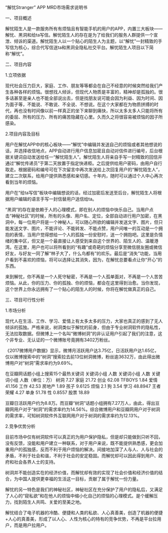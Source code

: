 “解忧Stranger” APP
MRD市场需求说明书

一、项目概述

   解忧陌生人是一款服务所有有烦恼且有智能手机的用户的APP，内置三大板块——解忧、黑洞和给ta写信。解忧陌生人的存在是为了给我们的服务人群提供一个宣泄、倾诉的渠道。解忧陌生人以一个贴心的陌生人为主题，以“解忧”一封精致的手写信为核心，综合代写信送ta和黑洞全隐私社交平台。解忧陌生人项目以下简称“解忧”。

二、项目内容

1.立项依据

  现代社会压力巨大，家庭、工作、朋友等等都会在自己不经意的时候突然给我们产生各种各样的烦恼。很想找人倾诉，但现代人物质是丰富的，精神却是孤独的。很多话甚至是亲人也不能全部说出去，但是找朋友说可能会因为利益、因为时间、因为面子等，不能说、不敢说、不全说、不想说。在这个大家都在为物质拼搏的时代，再也没有时间像以前一样真正的坐下来聊到痛快，所以太多太多人只能将所有的委屈、所有的压力、所有的痛苦隐藏在心里。久而久之将很容易被烦恼的因子所感染。

2.项目内容及目标

  用户在解忧APP中的核心板块——“解忧”中编辑并发送自己的烦恼或者其他想说的话，并选择收信地点，APP自动进行用户信息加密且自动对信件进行编号，后台根据关键词自动发送给任一“解忧陌生人”。解忧陌生人将亲自手写一封精致的回信并通过“解忧传递员”于第二天放置于指定快递柜。之后提供给用户密码，由用户自行取走。根据密码和编号可在下次留言中再次发送给上次回复用户的“解忧陌生人”，建立二次联系，给用户提供熟悉感和亲切感。十年内，随时可以通过个人中心再次看到当年的烦恼。
  
  用户在“给ta写信”板块中编辑想说的话，经过加密后发送至后台，解忧陌生人将根据用户编辑的语言手写一封信替用户送信给ta。
  
  “黑洞”的存在是依赖于人的心理模式，即在别人的烦恼中快乐自己。当用户点击“神秘社区”的时候，所有的头像、用户名、定位，全部自动进行用户加密，在黑洞中，每一位用户将是一个神秘人，可以随心所欲的编辑并发送文字、图片，但只能发送文字、图片，不能评论、不能转发、不能点赞，用户间唯一的互动是一个拥抱的表情，当用户觉得想给一个人的孤独一份安慰时，送一个拥抱吧。这里是负情绪的集中区，但又是一个最直接让人感受到来自这个世界的、陌生人的、温暖港湾。在这里，用户也可以将所看到的“有趣”或奇葩的烦恼分享至微信朋友圈或微信好友，与好友一同了解“林子大了，什么鸟都有”的欢乐。最后是“消失”功能，当用户看到不喜欢的烦恼，将可以选择让其消失，因为，在解忧总要看点让你“开心”的东西。

  来到解忧，你不再是一个人死守秘密，不再是一个人孤单面对，不再是一个人苦苦烦恼。从此，你的压力、你的孤独、你的烦恼，都会在这里得到治愈。当你发现，这个世界上你永远拥有了一个贴心的陌生人的时候，你将在解忧做真正的自己。

三、项目可行性分析

1.市场分析

  现代人在生活、工作、学习、爱情上有太多太多的压力，大家也真正的感到了无人倾诉的孤独。严格来说，树洞类似于解忧的前身，但由于专业树洞软件的隐私性，无法拉取数据。但微博上一个名叫“微博树洞”的非认证用户引起了我们的注意，这个非专业、无认证的一个微博账号竟拥有3402万粉丝。
  
  《2017微博用户数据》显示，微博月活跃用户达3.75亿，日活跃用户达1.65亿，仅以微博搜索中的“树洞”搜索拉去前13位树洞微博，粉丝逾3632万，由此得出微博用户对“树洞”需求率约为9.69%。
  
  在豆瓣网话题小组上搜索15个最热关键词
  关键词小组 	人数	   关键词小组  人数	    关键词小组  	人数（单位：万）
  树洞	     7.27	 家庭        21.72     创业         62.08
  TFBOYS	    1.84	   爱情	       41.156	  工作	       42.53
  房地产     1.89	   孩子      	 9.6125	  烦恼	       2.1
  狗	      3.54	  学习	      48.8947	 王者荣耀	    4.27
  单身	     51.78	 性	         0.8557	 股票        18.89
  
  豆瓣日活跃用户约为8.8万。而豆瓣“树洞”话题小组拥有7.27万人，由此，得出豆瓣网用户对于“树洞”的需求率约为14.56%。综合微博用户和豆瓣网用户对于树洞的需求率，可知树洞软件外互联网用户对于树洞的需求率约为12.13%。

2.竞争优势分析

  目前市场中仅有树洞软件可以真正的为用户保护隐私，但是却只能做到只听不回，没有反馈，没能和用户建立一种联系，对于用户来说，既不能提供熟悉感，更会加重用户的孤独感，反而不利于用户烦恼的解决。间接地加深了人与人、人与社会的矛盾，不利于社会和谐，不利于社会的安定稳固。而解忧却可以因此得到用户、政府和社会各界人士的支持。
  
  树洞并不能创造实在的经济价值，而解忧却有效的实现了社会价值和经济价值的结合，为中国人提供更幸福的生活这一目标，贡献了属于解忧一份力量。
  
  解忧的另一特色是我们的神秘社区，神秘社区在充分保护了用户的隐私后，又满足了人心的“窥私欲”和在他人的烦恼中缩小化自己的烦恼的心理模式。是个缓解压力，找到陌生人共鸣、关爱的至美之地。
  
  解忧结合了电子机器的冷酷、便捷和人类的私欲、人心真善美，创造了机器的便捷+人心的真善美，形成了以人心、人性为核心的特有的竞争优势，不再是平台拉用户，而是用户拉用户。 
